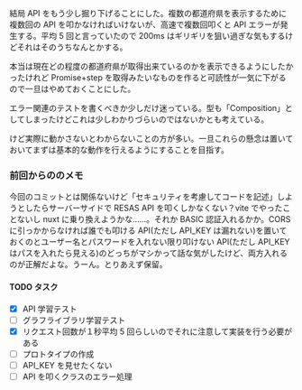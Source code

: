 結局 API をもう少し掘り下げることにした。複数の都道府県を表示するために複数回の API を叩かなければいけないが、高速で複数回叩くと API エラーが発生する。平均 5 回と言っていたので 200ms はギリギリを狙い過ぎな気もするけどそれはそのうちなんとかする。

本当は現在どの程度の都道府県が取得出来ているのかを表示できるようにしたかったけれど Promise+step を取得みたいなものを作ると可読性が一気に下がるので一旦はやめておくことにした。

エラー関連のテストを書くべきか少しだけ迷っている。型も「Composition」としてしまったけどこれは少しわかりづらいのではないかとも考えている。

けど実際に動かさないとわからないことの方が多い。一旦これらの懸念は置いておいてまずは基本的な動作を行えるようにすることを目指す。

### 前回からののメモ

今回のコミットとは関係ないけど「セキュリティを考慮してコードを記述」しようとしたらサーバーサイドで RESAS API を叩くしかなくない？vite でやったことないし nuxt に乗り換えようかな……。それか BASIC 認証入れるかか。CORS に引っかからなければ誰でも叩ける API(ただし API_KEY は漏れない)を置いておくのとユーザー名とパスワードを入れない限り叩けない API(ただし API_KEY はパスを入れたら見える)のどっちがマシかって話な気がしたけど、両方入れるのが正解だよな。うーん。とりあえず保留。

#### TODO タスク

- [x] API 学習テスト
- [ ] グラフライブラリ学習テスト
- [x] リクエスト回数が１秒平均 5 回らしいのでそれに注意して実装を行う必要がある
- [ ] プロトタイプの作成
- [ ] API_KEY を見せたくない
- [ ] API を叩くクラスのエラー処理
